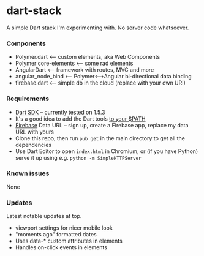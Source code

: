 dart-stack
==========

A simple Dart stack I'm experimenting with. No server code whatsoever.

### Components

- Polymer.dart <–– custom elements, aka Web Components
- Polymer core-elements <–– some rad elements
- AngularDart <–– framework with routes, MVC and more
- angular_node_bind <–– Polymer<–>Angular bi-directional data binding
- firebase.dart <-- simple db in the cloud (replace with your own URI)

### Requirements


- [Dart SDK](https://www.dartlang.org/tools/download.html) – currently tested on 1.5.3
 - It's a good idea to add the Dart tools [to your $PATH](https://www.dartlang.org/tools/pub/installing.html)
- [Firebase](https://www.firebase.com/) Data URL – sign up, create a Firebase app, replace my data URL with yours 
- Clone this repo, then run `pub get` in the main directory to get all the dependencies
- Use Dart Editor to open `index.html` in Chromium, or (if you have Python) serve it up using e.g. `python -m SimpleHTTPServer`

### Known issues

None

### Updates

Latest notable updates at top.

- viewport settings for nicer mobile look
- "moments ago" formatted dates
- Uses data-* custom attributes in elements
- Handles on-click events in elements